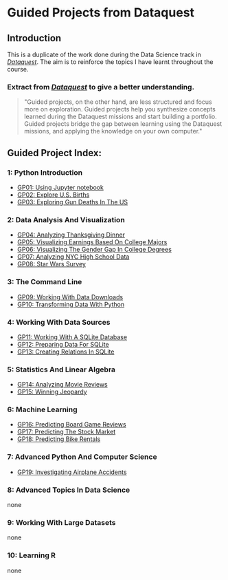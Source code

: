 # Guided Projects from Dataquest
## Introduction
This is a duplicate of the work done during the Data Science track in [*Dataquest*](https://www.dataquest.io/). The aim is to reinforce the topics I have learnt throughout the course.

### Extract from [*Dataquest*](https://www.dataquest.io/)  to give a better understanding.

> "Guided projects, on the other hand, are less structured and focus more on exploration. Guided projects help you synthesize concepts learned during the Dataquest missions and start building a portfolio. Guided projects bridge the gap between learning using the Dataquest missions, and applying the knowledge on your own computer."

## Guided Project Index:
### 1: Python Introduction
* [GP01: Using Jupyter notebook](jupyter-files/GP01.ipynb)
* [GP02: Explore U.S. Births](jupyter-files/GP02.ipynb)
* [GP03: Exploring Gun Deaths In The US](jupyter-files/GP03.ipynb)

### 2: Data Analysis And Visualization
* [GP04: Analyzing Thanksgiving Dinner](jupyter-files/GP04.ipynb)
* [GP05: Visualizing Earnings Based On College Majors](jupyter-files/GP05.ipynb)
* [GP06: Visualizing The Gender Gap In College Degrees](d)
* [GP07: Analyzing NYC High School Data](d)
* [GP08: Star Wars Survey](d)

### 3: The Command Line
* [GP09: Working With Data Downloads](d)
* [GP10: Transforming Data With Python](d)

### 4: Working With Data Sources
* [GP11: Working With A SQLite Database](d)
* [GP12: Preparing Data For SQLite](d)
* [GP13: Creating Relations In SQLite](d)

### 5: Statistics And Linear Algebra
* [GP14: Analyzing Movie Reviews](d)
* [GP15: Winning Jeopardy](d)

### 6: Machine Learning
* [GP16: Predicting Board Game Reviews](d)
* [GP17: Predicting The Stock Market](d)
* [GP18: Predicting Bike Rentals](d)

### 7: Advanced Python And Computer Science
* [GP19: Investigating Airplane Accidents](d)

### 8: Advanced Topics In Data Science
none

### 9: Working With Large Datasets
none

### 10: Learning R
none
